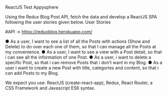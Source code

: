 ReactJS Test Appysphere


Using the Redux Blog Post API, fetch the data and develop a ReactJS SPA following the user stories given below.
User Stories

#API -> https://reduxblog.herokuapp.com/

● As a user, I want to see a list of all the Posts with actions (Show and Delete) to do over each one of them, so that I can manage all the Posts at my convenience.
● As a user, I want to see a view with a Post detail, so that i can see all the information of one Post.
● As a user, i want to delete a specific Post, so that i can remove Posts that i don’t want in my Blog.
● As a user i want to create a new Post with title, categories and content, so that i can add Posts to my Blog.

We expect you use: ReactJS (create-react-app), Redux, React Router, a CSS Framework and Javascript ES6 syntax.